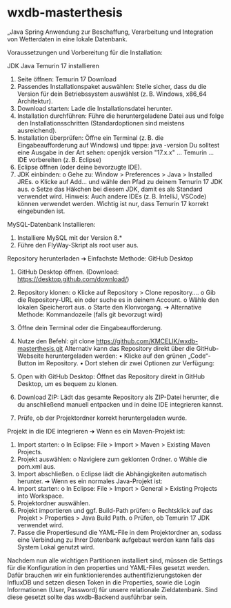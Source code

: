 ﻿# wxdb-masterthesis
„Java Spring Anwendung zur Beschaffung, Verarbeitung und Integration von Wetterdaten in eine lokale Datenbank.

Voraussetzungen und Vorbereitung für die Installation: 

JDK Java Temurin 17 installieren
1. Seite öffnen:
 Temurin 17 Download
2. Passendes Installationspaket auswählen:
Stelle sicher, dass du die Version für dein Betriebssystem auswählst (z. B. Windows, x86_64 Architektur).
3. Download starten:
Lade die Installationsdatei herunter.
4. Installation durchführen:
Führe die heruntergeladene Datei aus und folge den Installationsschritten (Standardoptionen sind meistens ausreichend).
5. Installation überprüfen:
Öffne ein Terminal (z. B. die Eingabeaufforderung auf Windows) und tippe:
java -version
Du solltest eine Ausgabe in der Art sehen:
openjdk version "17.x.x" ... Temurin ...
IDE vorbereiten (z. B. Eclipse)
1. Eclipse öffnen (oder deine bevorzugte IDE).
2. JDK einbinden:
o Gehe zu: Window > Preferences > Java > Installed JREs.
o Klicke auf Add… und wähle den Pfad zu deinem Temurin 17 JDK aus.
o Setze das Häkchen bei diesem JDK, damit es als Standard verwendet wird.
Hinweis: Auch andere IDEs (z. B. IntelliJ, VSCode) können verwendet werden. Wichtig ist nur, dass Temurin 17 korrekt eingebunden ist.

MySQL-Datenbank Installieren:
1. Installiere MySQL mit der Version 8.*
2. Führe den FlyWay-Skript als root user aus.

Repository herunterladen
➔ Einfachste Methode: GitHub Desktop
1. GitHub Desktop öffnen. (Download: https://desktop.github.com/download/)
2. Repository klonen:
o Klicke auf Repository > Clone repository….
o Gib die Repository-URL ein oder suche es in deinem Account.
o Wähle den lokalen Speicherort aus.
o Starte den Klonvorgang.
➔ Alternative Methode: Kommandozeile (falls git bevorzugt wird)
1. Öffne dein Terminal oder die Eingabeaufforderung.
2. Nutze den Befehl:
git clone https://github.com/KMCELIK/wxdb-masterthesis.git
Alternativ kann das Repository direkt über die GitHub-Webseite heruntergeladen werden:
• Klicke auf den grünen „Code“-Button im Repository.
• Dort stehen dir zwei Optionen zur Verfügung:
1. Open with GitHub Desktop:
Öffnet das Repository direkt in GitHub Desktop, um es bequem zu klonen.
2. Download ZIP:
Lädt das gesamte Repository als ZIP-Datei herunter, die du anschließend manuell entpacken und in deine IDE integrieren kannst.

3. Prüfe, ob der Projektordner korrekt heruntergeladen wurde.

Projekt in die IDE integrieren
➔ Wenn es ein Maven-Projekt ist:
1. Import starten:
o In Eclipse: File > Import > Maven > Existing Maven Projects.
2. Projekt auswählen:
o Navigiere zum geklonten Ordner.
o Wähle die pom.xml aus.
3. Import abschließen.
o Eclipse lädt die Abhängigkeiten automatisch herunter.
➔ Wenn es ein normales Java-Projekt ist:
1. Import starten:
o In Eclipse: File > Import > General > Existing Projects into Workspace.
2. Projektordner auswählen.
3. Projekt importieren und ggf. Build-Path prüfen:
o Rechtsklick auf das Projekt > Properties > Java Build Path.
o Prüfen, ob Temurin 17 JDK verwendet wird.
4. Passe die Propertiesund die YAML-File in dem Projektordner an, sodass eine Verbindung zu Ihrer Datenbank aufgebaut werden kann falls das System Lokal genutzt wird.


Nachdem nun alle wichtigen Partitionen installiert sind, müssen die Settings für die Konfiguration in den properties und YAML-Files gesetzt werden.
Dafür brauchen wir ein funktionierendes authentifizierungstoken der InfluxDB und setzen diesen Token in die Properties, sowie die Login Informationen (User, Password) für unsere relationale Zieldatenbank.
Sind diese gesetzt sollte das wxdb-Backend ausführbar sein.

